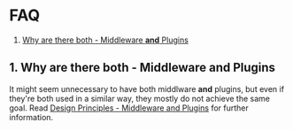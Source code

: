 # FAQ

1. [Why are there both - Middleware **and** Plugins](#1-why-are-there-both--middleware-and-plugins)

## 1. Why are there both - Middleware and Plugins
It might seem unnecessary to have both middlware **and** plugins, but even if they're both used in a similar way, they mostly do not achieve the same goal. Read [Design Principles - Middleware and Plugins](Principles.md#2-middleware-and-plugins) for further information.
